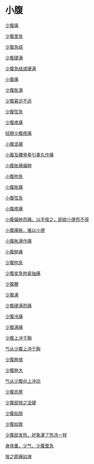 # 小腹[少腹痛](https://www.gmzyjc.com/search/result?wd=少腹痛)[少腹里急](https://www.gmzyjc.com/search/result?wd=少腹里急)[少腹急结](https://www.gmzyjc.com/search/result?wd=少腹急结)[少腹硬满](https://www.gmzyjc.com/search/result?wd=少腹硬满)[少腹急结或硬满](https://www.gmzyjc.com/search/result?wd=少腹急结或硬满)[小腹痛](https://www.gmzyjc.com/search/result?wd=小腹痛)[少腹胀满](https://www.gmzyjc.com/search/result?wd=少腹胀满)[少腹窘迫不适](https://www.gmzyjc.com/search/result?wd=少腹窘迫不适)[少腹弦急](https://www.gmzyjc.com/search/result?wd=少腹弦急)[少腹疼痛](https://www.gmzyjc.com/search/result?wd=少腹疼痛)[经期少腹疼痛](https://www.gmzyjc.com/search/result?wd=经期少腹疼痛)[小腹坚硬](https://www.gmzyjc.com/search/result?wd=小腹坚硬)[小腹及腰脊牵引睾丸作痛](https://www.gmzyjc.com/search/result?wd=小腹及腰脊牵引睾丸作痛)[小腹胀痛偏肿](https://www.gmzyjc.com/search/result?wd=小腹胀痛偏肿)[小腹拘急](https://www.gmzyjc.com/search/result?wd=小腹拘急)[小腹胀痛](https://www.gmzyjc.com/search/result?wd=小腹胀痛)[小腹弦急](https://www.gmzyjc.com/search/result?wd=小腹弦急)[小腹疼痛](https://www.gmzyjc.com/search/result?wd=小腹疼痛)[小腹偏肿而痛。以手按之，即欲小便而不得](https://www.gmzyjc.com/search/result?wd=小腹偏肿而痛。以手按之，即欲小便而不得)[小腹痛胀，难以小便](https://www.gmzyjc.com/search/result?wd=小腹痛胀，难以小便)[小腹胀满作痛](https://www.gmzyjc.com/search/result?wd=小腹胀满作痛)[小腹肿痛](https://www.gmzyjc.com/search/result?wd=小腹肿痛)[少腹拘急](https://www.gmzyjc.com/search/result?wd=少腹拘急)[少腹挛急拘紧抽痛](https://www.gmzyjc.com/search/result?wd=少腹挛急拘紧抽痛)[少腹鞕](https://www.gmzyjc.com/search/result?wd=少腹鞕)[少腹满](https://www.gmzyjc.com/search/result?wd=少腹满)[少腹硬满而痛](https://www.gmzyjc.com/search/result?wd=少腹硬满而痛)[少腹冷痛](https://www.gmzyjc.com/search/result?wd=少腹冷痛)[少腹满痛](https://www.gmzyjc.com/search/result?wd=少腹满痛)[少腹上冲于胸](https://www.gmzyjc.com/search/result?wd=少腹上冲于胸)[气从少腹上冲于胸](https://www.gmzyjc.com/search/result?wd=气从少腹上冲于胸)[少腹肿痞](https://www.gmzyjc.com/search/result?wd=少腹肿痞)[少腹肿大](https://www.gmzyjc.com/search/result?wd=少腹肿大)[气从少腹向上冲动](https://www.gmzyjc.com/search/result?wd=气从少腹向上冲动)[少腹恶寒](https://www.gmzyjc.com/search/result?wd=少腹恶寒)[少腹部按之坚硬](https://www.gmzyjc.com/search/result?wd=少腹部按之坚硬)[少腹如扇](https://www.gmzyjc.com/search/result?wd=少腹如扇)[少腹如敦](https://www.gmzyjc.com/search/result?wd=少腹如敦)[少腹部发热，好象灌了热汤一样](https://www.gmzyjc.com/search/result?wd=少腹部发热，好象灌了热汤一样)[身体重，少气，少腹里急](https://www.gmzyjc.com/search/result?wd=身体重，少气，少腹里急)[按之即痛如淋](https://www.gmzyjc.com/search/result?wd=按之即痛如淋)